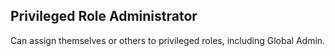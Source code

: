 ## Privileged Role Administrator

Can assign themselves or others to privileged roles, including Global Admin.